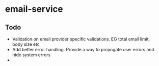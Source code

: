 # email-service



## Todo

- Validation on email provider specific validations. EG total email limit, body size etc
- Add better error handling. Provide a way to propogate user errors and hide system errors
- 